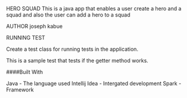 HERO SQUAD
This is a java app that enables a user create a hero and a squad and also the user can add a hero to a squad

AUTHOR
joseph kabue

RUNNING TEST

Create a test class for running tests in the application.

This is a sample test that tests if the getter method works.

####Built With

Java - The language used
Intellij Idea - Intergated development
Spark - Framework